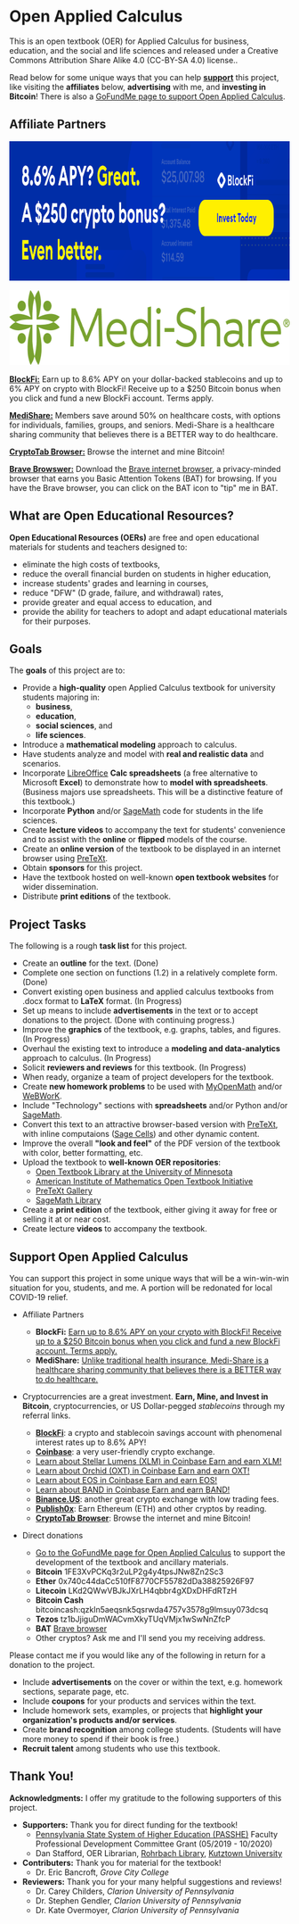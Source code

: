 # Open Applied Calculus
This is an open textbook (OER) for Applied Calculus for business, education, and the social and life sciences and released under a Creative Commons Attribution Share Alike 4.0 (CC-BY-SA 4.0) license..

Read below for some unique ways that you can help [**support**](#support) this project, like visiting the **affiliates** below, **advertising** with me, and **investing in Bitcoin**! There is also a <a href="https://www.gofundme.com/manage/oac-textbook">GoFundMe page to support Open Applied Calculus</a>. 

## Affiliate Partners
<!--
<a href="https://blockfi.mxuy67.net/c/2612759/889697/10568"><img src="https://raw.githubusercontent.com/elandqui/OpenAppliedCalculus/master/img/support/blockFi/blockfi-banner0.png" border="0" alt="BlockFi" width="970" height="250"/></a>
-->
<a href="https://blockfi.mxuy67.net/c/2612759/889697/10568"><img src="/img/support/blockFi/blockfi-banner0.png" border="0" alt="BlockFi" width="970" height="250"/></a>

<!--
[![BlockFi](https://raw.githubusercontent.com/elandqui/OpenAppliedCalculus/master/img/support/blockFi/blockfi-banner0.png "Earn up to 8.6\% APY on your dollar-backed stablecoins and up to 6\% APY on crypto with BlockFi! Receive up to a \$250 Bitcoin bonus when you click and fund a new BlockFi account. Terms apply.")](https://blockfi.mxuy67.net/c/2612759/889697/10568)
-->

<a href="https://bit.ly/3pP7ruB"><img src="/img/support/medishare/Medi-ShareLogo.webp" border="0" alt="MediShare" width="637" height="134"/></a>

**[BlockFi:](https://blockfi.mxuy67.net/c/2612759/889697/10568")** Earn up to 8.6\% APY on your dollar-backed stablecoins and up to 6\% APY on crypto with BlockFi! Receive up to a \$250 Bitcoin bonus when you click and fund a new BlockFi account. Terms apply.

**[MediShare:](https://bit.ly/3pP7ruB)** Members save around 50% on healthcare costs, with options for individuals, families, groups, and seniors. Medi-Share is a healthcare sharing community that believes there is a BETTER way to do healthcare.

**[CryptoTab Browser:](https://cryptotabbrowser.com/16356908)** Browse the internet and mine Bitcoin!

**[Brave Browswer:](https://brave.com/ela242)** Download the <a href="https://brave.com/ela242">Brave internet browser</a>, a privacy-minded browser that earns you Basic Attention Tokens (BAT) for browsing. If you have the Brave browser, you can click on the BAT icon to "tip" me in BAT.

## What are Open Educational Resources?

**Open Educational Resources (OERs)** are free and open educational materials for students and teachers designed to:
 * eliminate the high costs of textbooks,
 * reduce the overall financial burden on students in higher education,
 * increase students' grades and learning in courses,
 * reduce "DFW" (D grade, failure, and withdrawal) rates,
 * provide greater and equal access to education, and
 * provide the ability for teachers to adopt and adapt educational materials for their purposes.

## Goals
The **goals** of this project are to:
 * Provide a **high-quality** open Applied Calculus textbook for university students majoring in:
   - **business**,
   - **education**,
   - **social sciences**, and
   - **life sciences**.
 * Introduce a **mathematical modeling** approach to calculus.
 * Have students analyze and model with **real and realistic data** and scenarios.
 * Incorporate <a href="https://www.libreoffice.org/">LibreOffice</a> **Calc spreadsheets** (a free alternative to Microsoft **Excel**) to demonstrate how to **model with spreadsheets**. (Business majors use spreadsheets. This will be a distinctive feature of this textbook.)
 * Incorporate **Python** and/or <a href="http://www.sagemath.org/">SageMath</a> code for students in the life sciences.
 * Create **lecture videos** to accompany the text for students' convenience and to assist with the **online** or **flipped** models of the course.
 * Create an **online version** of the textbook to be displayed in an internet browser using <a href="https://pretextbook.org/">PreTeXt</a>.
 * Obtain **sponsors** for this project.
 * Have the textbook hosted on well-known **open textbook websites** for wider dissemination.
 * Distribute **print editions** of the textbook.

## Project Tasks
The following is a rough **task list** for this project.
 * Create an **outline** for the text. (Done)
 * Complete one section on functions (1.2) in a relatively complete form. (Done)
 * Convert existing open business and applied calculus textbooks from .docx format to **LaTeX** format. (In Progress)
 * Set up means to include **advertisements** in the text or to accept donations to the project. (Done with continuing progress.)
 * Improve the **graphics** of the textbook, e.g. graphs, tables, and figures. (In Progress)
 * Overhaul the existing text to introduce a **modeling and data-analytics** approach to calculus. (In Progress)
 * Solicit **reviewers and reviews** for this textbook. (In Progress)
 * When ready, organize a team of project developers for the textbook.
 * Create **new homework problems** to be used with <a href="https://www.myopenmath.com/">MyOpenMath</a> and/or <a href="http://webwork.maa.org/">WeBWorK</a>.
 * Include "Technology" sections with **spreadsheets** and/or Python and/or <a href="http://www.sagemath.org/">SageMath</a>.
 * Convert this text to an attractive browser-based version with <a href="https://pretextbook.org/">PreTeXt</a>, with inline computaions (<a href="https://sagecell.sagemath.org/">Sage Cells</a>) and other dynamic content.
 * Improve the overall **"look and feel"** of the PDF version of the textbook with color, better formatting, etc.
 * Upload the textbook to **well-known OER repositories**:
   - <a href="https://open.umn.edu/opentextbooks">Open Textbook Library at the University of Minnesota</a>
   - <a href="https://aimath.org/textbooks/approved-textbooks/">American Institute of Mathematics Open Textbook Initiative</a>
   - <a href="https://pretextbook.org/gallery.html">PreTeXt Gallery</a>
   - <a href="http://www.sagemath.org/library-publications.html#books">SageMath Library</a>
 * Create a **print edition** of the textbook, either giving it away for free or selling it at or near cost.
 * Create lecture **videos** to accompany the textbook.

## Support Open Applied Calculus <a name="support"></a>
You can support this project in some unique ways that will be a win-win-win situation for you, students, and me. A portion will be redonated for local COVID-19 relief.

 * Affiliate Partners
    - **BlockFi:** <a href="https://blockfi.mxuy67.net/c/2612759/889697/10568">Earn up to 8.6\% APY on your crypto with BlockFi! Receive up to a \$250 Bitcoin bonus when you click and fund a new BlockFi account. Terms apply.</a>
    - **MediShare:** <a href = "https://bit.ly/3pP7ruB">Unlike traditional health insurance, Medi-Share is a healthcare sharing community that believes there is a BETTER way to do healthcare. </a>

 * Cryptocurrencies are a great investment. **Earn, Mine, and Invest in Bitcoin**, cryptocurrencies, or US Dollar-pegged *stablecoins* through my referral links.
   - <a href="https://blockfi.mxuy67.net/c/2612759/889697/10568">**BlockFi**</a>: a crypto and stablecoin savings account with phenomenal interest rates up to 8.6\% APY! 
   - <a href="https://www.coinbase.com/join/landqu_e">**Coinbase**</a>: a very user-friendly crypto exchange.
   - <a href="https://coinbase.com/earn/xlm/invite/cq8rgxt4"> Learn about Stellar Lumens (XLM) in Coinbase Earn and earn XLM!</a>
   - <a href="https://coinbase.com/earn/oxt/invite/39h7v158"> Learn about Orchid (OXT) in Coinbase Earn and earn OXT!</a>
   - <a href="https://coinbase.com/earn/eos/invite/8b95vgnx"> Learn about EOS in Coinbase Earn and earn EOS!</a>
   - <a href="https://coinbase.com/earn/band/invite/2s49zc65"> Learn about BAND in Coinbase Earn and earn BAND!</a>
   - <a href="https://www.binance.us/?ref=35061022">**Binance.US**</a>: another great crypto exchange with low trading fees.
   - <a href="https://www.publish0x.com?a=Jxbo2qkAag">**Publish0x**</a>: Earn Ethereum (ETH) and other cryptos by reading.
   - <a href="https://cryptotabbrowser.com/16356908">**CryptoTab Browser**</a>: Browse the internet and mine Bitcoin!

 * Direct donations
   - <a href="https://www.gofundme.com/oac-textbook">Go to the GoFundMe page for Open Applied Calculus</a> to support the development of the textbook and ancillary materials.
   - **Bitcoin** 1FE3XvPCKq3r2uLP2g4y4tpsJNw8Zn2Sc3
   - **Ether** 0x740c44daCc510fF8770CF55782dDa38825926F97
   - **Litecoin** LKd2QWwVBJkJXrLH4qbbr4gXDxDHFdRTzH
   - **Bitcoin Cash** bitcoincash:qzkln5aeqsnk5qsrwda4757v3578g9lmsuy073dcsq
   - **Tezos** tz1bJjiguDmWACvmXkyTUqVMjx1wSwNnZfcP
   - **BAT** <a href="https://brave.com/ela242">Brave browser</a>
   - Other cryptos? Ask me and I'll send you my receiving address.

 Please contact me if you would like any of the following in return for a donation to the project.
  * Include **advertisements** on the cover or within the text, e.g. homework sections, separate page, etc.
  * Include **coupons** for your products and services within the text.
  * Include homework sets, examples, or projects that **highlight your organization's products and/or services**.
  * Create **brand recognition** among college students. (Students will have more money to spend if their book is free.)
  * **Recruit talent** among students who use this textbook.

 ## Thank You!
 **Acknowledgments:** I offer my gratitude to the following supporters of this project.
  * **Supporters:** Thank you for direct funding for the textbook!
    - <a href="http://www.passhe.edu">Pennsylvania State System of Higher Education (PASSHE)</a> Faculty Professional Development Committee Grant (05/2019 - 10/2020)
    - Dan Stafford, OER Librarian, <a href="https://library.kutztown.edu/">Rohrbach Library</a>, <a href="https://www.kutztown.edu/">Kutztown University</a>
  * **Contributers:** Thank you for material for the textbook!
    - Dr. Eric Bancroft, *Grove City College*
  * **Reviewers:** Thank you for your many helpful suggestions and reviews!
    - Dr. Carey Childers, *Clarion University of Pennsylvania*
    - Dr. Stephen Gendler, *Clarion University of Pennsylvania*
    - Dr. Kate Overmoyer, *Clarion University of Pennsylvania*

